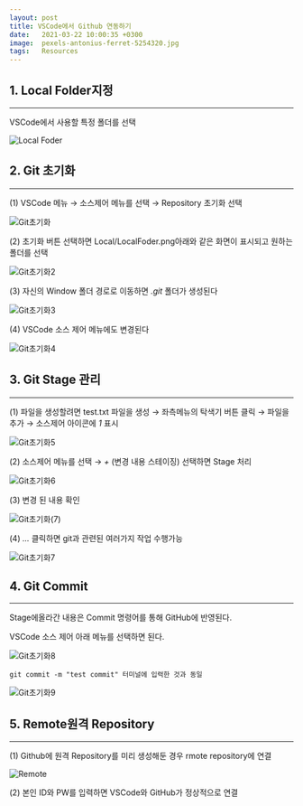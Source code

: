 ```yaml
---
layout: post
title: VSCode에서 Github 연동하기 
date:   2021-03-22 10:00:35 +0300
image:  pexels-antonius-ferret-5254320.jpg
tags:   Resources
---
```


## 1. Local Folder지정
***
VSCode에서 사용할 특정 폴더를 선택

![Local Foder](/images/LocalFoder.png)

## 2. Git 초기화 
***
(1) VSCode 메뉴 → 소스제어 메뉴를 선택 → Repository 초기화 선택

![Git초기화](images/Git초기화.png)

(2) 초기화 버튼 선택하면 Local/LocalFoder.png아래와 같은 화면이 표시되고 원하는 폴더를 선택 

![Git초기화2](/images/Git초기화(2).png)

(3) 자신의 Window 폴더 경로로 이동하면 _.git_ 폴더가 생성된다

![Git초기화3](/images/Git초기화(3).png)

(4) VSCode 소스 제어 메뉴에도 변경된다

![Git초기화4](/images/Git초기화(4).png)

## 3. Git Stage 관리
***

(1) 파일을 생성할려면 test.txt 파일을 생성 →  좌측메뉴의 탁색기 버튼 클릭  →  파일을 추가 →  소스제어 아이콘에 _1_ 표시

![Git초기화5](/images/Git초기화(5).png)

(2) 소스제어 메뉴를 선택 →  _+_ (변경 내용 스테이징) 선택하면 Stage 처리 

![Git초기화6](/images/Git초기화(6).png)

(3) 변경 된 내용 확인

![Git초기화(7)](/images/Git초기화(7).png)

(4) _..._  클릭하면 git과 관련된 여러가지 작업 수행가능 

![Git초기화7](/images/Git초기화(7).png)

## 4. Git Commit 
***

Stage에올라간 내용은 Commit 명령어를 통해 GitHub에 반영된다.

VSCode 소스 제어 아래 메뉴를 선택하면 된다.

![Git초기화8](/images/Git초기화(8).png)

```
git commit -m "test commit" 터미널에 입력한 것과 동일 
```

![Git초기화9](/images/Git초기화(9).png)

## 5. Remote원격 Repository
***
(1) Github에 원격 Repository를 미리 생성해둔 경우 rmote repository에 연결

![Remote](/images/Remote.png)

(2) 본인 ID와 PW를 입력하면 VSCode와 GitHub가 정상적으로 연결

